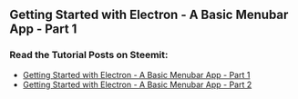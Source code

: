 ## Getting Started with Electron - A Basic Menubar App - Part 1
### Read the Tutorial Posts on Steemit:
- [Getting Started with Electron - A Basic Menubar App - Part 1](https://steemit.com/education/@ryanbaer/getting-started-with-electron-a-basic-menubar-app-part-1)
- [Getting Started with Electron - A Basic Menubar App - Part 2](https://steemit.com/education/@ryanbaer/getting-started-with-electron-a-basic-menubar-app-part-2)
